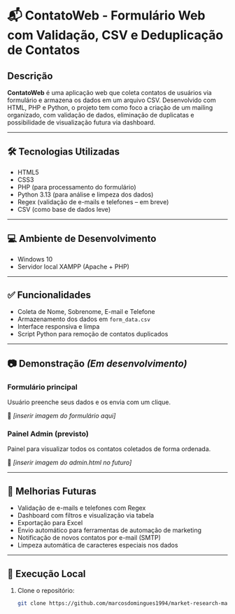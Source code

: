 # 📬 ContatoWeb - Formulário Web com Validação, CSV e Deduplicação de Contatos

## Descrição

**ContatoWeb** é uma aplicação web que coleta contatos de usuários via formulário e armazena os dados em um arquivo CSV. Desenvolvido com HTML, PHP e Python, o projeto tem como foco a criação de um mailing organizado, com validação de dados, eliminação de duplicatas e possibilidade de visualização futura via dashboard.

---

## 🛠 Tecnologias Utilizadas

- HTML5
- CSS3
- PHP (para processamento do formulário)
- Python 3.13 (para análise e limpeza dos dados)
- Regex (validação de e-mails e telefones – em breve)
- CSV (como base de dados leve)

---

## 💻 Ambiente de Desenvolvimento

- Windows 10
- Servidor local XAMPP (Apache + PHP)

---

## ✅ Funcionalidades

- Coleta de Nome, Sobrenome, E-mail e Telefone
- Armazenamento dos dados em `form_data.csv`
- Interface responsiva e limpa
- Script Python para remoção de contatos duplicados

---

## 📷 Demonstração *(Em desenvolvimento)*

### Formulário principal
Usuário preenche seus dados e os envia com um clique.

📸 _[inserir imagem do formulário aqui]_

### Painel Admin (previsto)
Painel para visualizar todos os contatos coletados de forma ordenada.

📸 _[inserir imagem do admin.html no futuro]_

---

## 🌟 Melhorias Futuras

- Validação de e-mails e telefones com Regex
- Dashboard com filtros e visualização via tabela
- Exportação para Excel
- Envio automático para ferramentas de automação de marketing
- Notificação de novos contatos por e-mail (SMTP)
- Limpeza automática de caracteres especiais nos dados

---

## 🔄 Execução Local

1. Clone o repositório:
   ```bash
   git clone https://github.com/marcosdomingues1994/market-research-mailing
